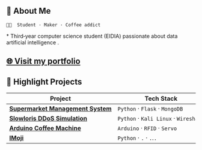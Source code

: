 ## 👋 About Me

```text
👨‍💻  Student · Maker · Coffee addict
```

\* Third‑year computer science student (EIDIA) passionate about data artificial intelligence .

[🌐 Visit my portfolio](https://aymenelachhab.github.io/Aymenelachhab/)  
---

## 🚀 Highlight Projects

| Project                                                                                             | Tech Stack                            | Live Badges |
| --------------------------------------------------------------------------------------------------- | ------------------------------------- | ----------- |
| **[Supermarket Management System](https://github.com/AymenElAchhab/supermarket-management-system)** | `Python` · `Flask` · `MongoDB`        |             |
| **[Slowloris DDoS Simulation](https://github.com/AymenElAchhab/slowloris-ddos-simulation)**         | `Python` · `Kali Linux` · `Wireshark` |             |
| **[Arduino Coffee Machine](https://github.com/AymenElAchhab/arduino-coffee-machine)**               | `Arduino` · `RFID` · `Servo`          |             |
| **[IMoji](https://github.com/Aymenelachhab/IMoji)**                                                 | `Python` · `.` · `.`.`.`              |             |
